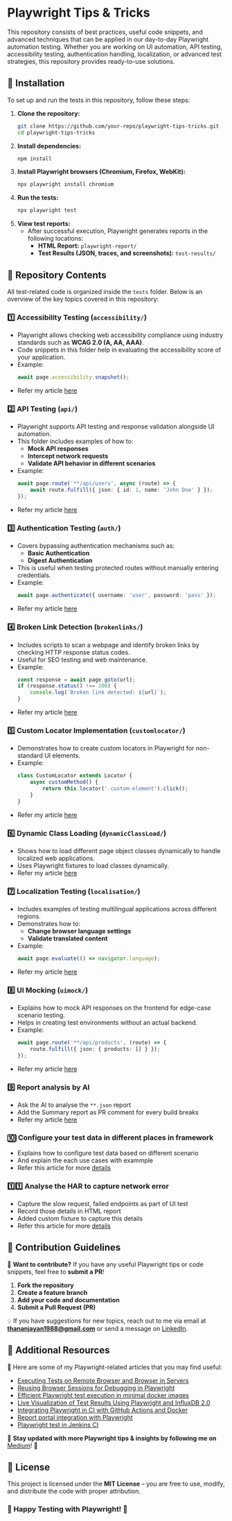 # Playwright Tips & Tricks

This repository consists of best practices, useful code snippets, and advanced techniques that can be applied in our day-to-day Playwright automation testing. Whether you are working on UI automation, API testing, accessibility testing, authentication handling, localization, or advanced test strategies, this repository provides ready-to-use solutions.

## 📌 Installation

To set up and run the tests in this repository, follow these steps:

1. **Clone the repository:**
   ```sh
   git clone https://github.com/your-repo/playwright-tips-tricks.git
   cd playwright-tips-tricks
   ```
2. **Install dependencies:**
   ```sh
   npm install
   ```
3. **Install Playwright browsers (Chromium, Firefox, WebKit):**
   ```sh
   npx playwright install chromium
   ```
4. **Run the tests:**
   ```sh
   npx playwright test
   ```
5. **View test reports:**
   - After successful execution, Playwright generates reports in the following locations:
     - **HTML Report:** `playwright-report/`
     - **Test Results (JSON, traces, and screenshots):** `test-results/`

## 📂 Repository Contents

All test-related code is organized inside the `tests` folder. Below is an overview of the key topics covered in this repository:

### 1️⃣ Accessibility Testing (`accessibility/`)
- Playwright allows checking web accessibility compliance using industry standards such as **WCAG 2.0 (A, AA, AAA)**.
- Code snippets in this folder help in evaluating the accessibility score of your application.
- Example:
   ```typescript
   await page.accessibility.snapshot();
   ```
- Refer my article [here](https://medium.com/@thananjayan1988/lighthouse-accessibility-test-by-playwright-e5258eb9f3ba)

### 2️⃣ API Testing (`api/`)
- Playwright supports API testing and response validation alongside UI automation.
- This folder includes examples of how to:
  - **Mock API responses**
  - **Intercept network requests**
  - **Validate API behavior in different scenarios**
- Example:
   ```typescript
   await page.route('**/api/users', async (route) => {
       await route.fulfill({ json: { id: 1, name: 'John Doe' } });
   });
   ```
- Refer my article [here](https://medium.com/@thananjayan1988/playwright-mastery-integrating-web-servers-api-schemas-geolocation-and-localization-d6de093b6a4e)

### 3️⃣ Authentication Testing (`auth/`)
- Covers bypassing authentication mechanisms such as:
  - **Basic Authentication**
  - **Digest Authentication**
- This is useful when testing protected routes without manually entering credentials.
- Example:
   ```typescript
   await page.authenticate({ username: 'user', password: 'pass' });
   ```
- Refer my article [here](https://medium.com/@thananjayan1988/web-authentication-with-playwright-basic-and-digest-explained-aab9ce78dc3e)

### 4️⃣ Broken Link Detection (`brokenlinks/`)
- Includes scripts to scan a webpage and identify broken links by checking HTTP response status codes.
- Useful for SEO testing and web maintenance.
- Example:
   ```typescript
   const response = await page.goto(url);
   if (response.status() !== 200) {
       console.log(`Broken link detected: ${url}`);
   }
   ```
- Refer my article [here](https://medium.com/@thananjayan1988/automatic-broken-link-detection-with-playwright-a241a6f41973)

### 5️⃣ Custom Locator Implementation (`customlocator/`)
- Demonstrates how to create custom locators in Playwright for non-standard UI elements.
- Example:
   ```typescript
   class CustomLocator extends Locator {
       async customMethod() {
           return this.locator('.custom-element').click();
       }
   }
   ```
- Refer my article [here](https://medium.com/@thananjayan1988/how-to-write-custom-selector-in-playwright-4bd96e8e559f)

### 6️⃣ Dynamic Class Loading (`dynamicClassLoad/`)
- Shows how to load different page object classes dynamically to handle localized web applications.
- Uses Playwright fixtures to load classes dynamically.
- Refer my article [here](https://medium.com/@thananjayan1988/optimizing-playwright-tests-with-dynamic-page-object-loading-dfda67be81e4)

### 7️⃣ Localization Testing (`localisation/`)
- Includes examples of testing multilingual applications across different regions.
- Demonstrates how to:
  - **Change browser language settings**
  - **Validate translated content**
- Example:
   ```typescript
   await page.evaluate(() => navigator.language);
   ```
- Refer my article [here](https://medium.com/@thananjayan1988/playwright-mastery-alert-slider-drag-and-drop-handler-and-evaluate-part-ii-ecd14bd5e2cb)


### 8️⃣ UI Mocking (`uimock/`)
- Explains how to mock API responses on the frontend for edge-case scenario testing.
- Helps in creating test environments without an actual backend.
- Example:
   ```typescript
   await page.route('**/api/products', (route) => {
       route.fulfill({ json: { products: [] } });
   });
   ```
- Refer my article [here](https://medium.com/@thananjayan1988/playwright-mastery-integrating-web-servers-api-schemas-geolocation-and-localization-d6de093b6a4e)

### 9️⃣ Report analysis by AI
- Ask the AI to analyse the `**.json` report
- Add the Summary report as PR comment for every build breaks
- Refer my article [here]([https://medium.com/@thananjayan1988](https://medium.com/@thananjayan1988/ai-powered-test-report-analysis-generating-execution-summaries-5010dbbb1991))

### 🔟 Configure your test data in different places in framework
- Explains how to configure test data based on different scenario
- And explain the each use cases with exammple
- Refer this article for more [details](https://medium.com/@thananjayan1988/efficiently-configuring-test-data-in-playwright-framework-65b1d3ad6bb6)

### 1️⃣1️⃣ Analyse the HAR to capture network error
- Capture the slow request, failed endpoints as part of UI test
- Record those details in HTML report
- Added custom fixture to capture this details
- Refer this article for more [details](https://medium.com/@thananjayan1988/transforming-ui-testing-harnessing-har-files-in-playwright-520ae03227da)

## 📌 Contribution Guidelines

🚀 **Want to contribute?** If you have any useful Playwright tips or code snippets, feel free to **submit a PR**!

1. **Fork the repository**
2. **Create a feature branch**
3. **Add your code and documentation**
4. **Submit a Pull Request (PR)**

💡 If you have suggestions for new topics, reach out to me via email at **thananjayan1988@gmail.com** or send a message on [LinkedIn](https://www.linkedin.com/in/thananjayan-rajasekaran/).

## 📖 Additional Resources

📌 Here are some of my Playwright-related articles that you may find useful:

- [Executing Tests on Remote Browser and Browser in Servers](https://medium.com/@thananjayan1988/playwright-executing-tests-on-remote-browser-and-browser-in-servers-48c9979b5b4f)
- [Reusing Browser Sessions for Debugging in Playwright](https://medium.com/@thananjayan1988/reusing-browser-sessions-for-debugging-in-playwright-bac94cd6d999)
- [Efficient Playwright test execution in minimal docker images](https://medium.com/@thananjayan1988/optimize-the-docker-image-for-playwright-tests-3688c7d4be5f)
- [Live Visualization of Test Results Using Playwright and InfluxDB 2.0](https://medium.com/@thananjayan1988/live-visualization-of-test-results-using-playwright-and-influxdb-2-0-2a193656dda2)
- [Integrating Playwright in CI with GitHub Actions and Docker](https://medium.com/@thananjayan1988/integrating-playwright-in-ci-with-github-actions-and-docker-7baafe76de99)
- [Report portal integration with Playwright](https://medium.com/@thananjayan1988/report-portal-with-playwright-typescript-5f0d69bfe202)
- [Playwright test in Jenkins CI](https://medium.com/@thananjayan1988/ci-cd-pipeline-running-playwright-tests-in-jenkins-with-docker-f9f08fda4bfc)

📌 **Stay updated with more Playwright tips & insights by following me on** [Medium](https://medium.com/@thananjayan1988)! 🚀

## 📌 License

This project is licensed under the **MIT License** – you are free to use, modify, and distribute the code with proper attribution.

### 🎯 Happy Testing with Playwright! 🚀
